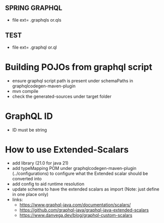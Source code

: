 ## SPRING GRAPHQL

- file ext= .graphqls or.qls
## TEST
- file ext= .graphql or.ql

# Building POJOs from graphql script
- ensure graphql script path is present under schemaPaths in graphqlcodegen-maven-plugin
- mvn compile
- check the generated-sources under target folder

# GraphQL ID
- ID must be string

# How to use Extended-Scalars
- add library (21.0 for java 21)
- add typeMapping POM under graphqlcodegen-maven-plugin (../configurations) to configure what the Extended scalar should be converted into 
- add config to aid runtime resolution
- update schema to have the extended scalars as import (Note: just define in one place only)
- links: 
  - https://www.graphql-java.com/documentation/scalars/
  - https://github.com/graphql-java/graphql-java-extended-scalars
  - https://www.danvega.dev/blog/graphql-custom-scalars